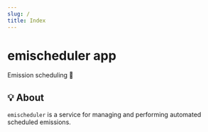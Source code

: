 ```yaml
---
slug: /
title: Index
---
```


# emischeduler app

Emission scheduling 📅

## 💡 About

`emischeduler` is a service for managing and performing
automated scheduled emissions.
